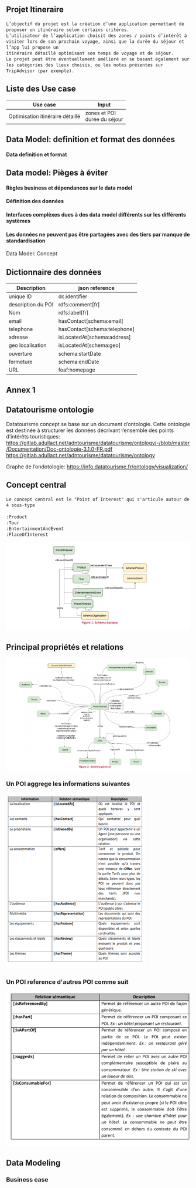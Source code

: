 
## Projet Itineraire

    L’objectif du projet est la création d’une application permettant de proposer un itinéraire selon certains critères.
    L’utilisateur de l’application choisit des zones / points d’intérêt à visiter lors de son prochain voyage, ainsi que la durée du séjour et l’app lui propose un 
    itinéraire détaillé optimisant son temps de voyage et de séjour.
    Le projet peut être éventuellement amélioré en se basant également sur les catégories des lieux choisis, ou les notes présentes sur TripAdvisor (par exemple).

## Liste des Use case


| Use case                         | Input                            |
|----------------------------------|----------------------------------|
| Optimisation itinéraire détaillé | zones et POI<br/>durée du séjour |



## Data Model: definition et format des données 

#### Data definition et format


## Data model: Pièges à éviter

#### Règles business et dépendances sur le data model

#### Définition des données

#### Interfaces complèxes dues à des data model différents sur les différents systèmes

#### Les données ne peuvent pas être partagées avec des tiers par manque de standardisation


Data Model: Concept






## Dictionnaire des données

| Description        | json reference               |
|--------------------|------------------------------|
| unique ID          | dc:identifier                |
| description du POI | rdfs:comment[fr]             |
| Nom                | rdfs:label[fr]               |
| email              | hasContact[schema:email]     |
| telephone          | hasContact[schema:telephone] |
| adresse            | isLocatedAt[schema:address]  |
| geo localisation   | isLocatedAt[schema:geo]  |
| ouverture          | schema:startDate |
| fermeture          | schema:endDate |
| URL                | foaf:homepage |

## Annex 1

## Datatourisme ontologie

Datatourisme concept se base sur un document d’ontologie. Cette ontologie est destinée à structurer les données décrivant l’ensemble des points d’intérêts touristiques: https://gitlab.adullact.net/adntourisme/datatourisme/ontology/-/blob/master/Documentation/Doc-ontologie-3.1.0-FR.pdf
https://gitlab.adullact.net/adntourisme/datatourisme/ontology

Graphe de l’ondotologie: https://info.datatourisme.fr/ontology/visualization/

## Concept central

    Le concept central est le "Point of Interest" qui s'articule autour de 4 sous-type

    :Product
    :Tour
    :EntertainmentAndEvent
    :PlaceOfInterest
![Concept de base](img/concept_base.png)


## Principal propriétés et relations

![Principales propriétés et relations](img/general_relations.png)

### Un POI aggrege les informations suivantes 

![POI info](img/POI_info1.png)

### Un POI reference d'autres POI comme suit 
![POI reference](img/POI_reference.png)

## Data Modeling

### Business case











